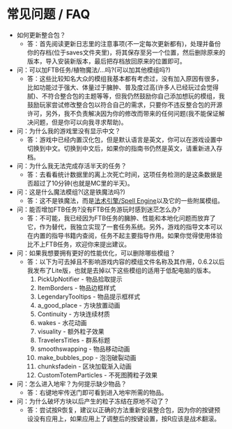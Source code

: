 # 常见问题 / FAQ

- 如何更新整合包？
    - 答：首先阅读更新日志里的注意事项(不一定每次更新都有)，处理并备份你的存档(位于saves文件夹里)，将其保存至另一个位置，然后删除原来的版本，导入安装新版本，最后把存档放回原来的位置即可。
- 问：可以加FTB任务/植物魔法/...吗?(可以加其他模组吗?)
    - 答：这些比较知名大众的模组我基本都有考虑过，没有加入原因有很多，比如功能过于强大、体量过于臃肿、普及度过高(许多人已经玩过会觉得腻)、不符合整合包的主题等等，但我仍然鼓励你自己添加想玩的模组，我鼓励玩家尝试修改整合包以符合自己的需求，只要你不违反整合包的开源许可，另外，我不负责解决因为你的修改而带来的任何问题(我不能保证解决问题，但是你可以向我寻求帮助)。
- 问：为什么我的游戏里没有显示中文？
    - 答：游戏中已经内置汉化包，但是默认语言是英文，你可以在游戏设置中切换到中文。切换到中文后，如果你的指南书仍然是英文，请重新进入存档。
- 问：为什么我无法完成存活半天的任务？
    - 答：去看看统计数据里的离上次死亡时间，这项任务检测的是这条数据是否超过了10分钟(也就是MC里的半天)。
- 问：这是什么魔法模组?(这是铁魔法吗?)
    - 答：这不是铁魔法，而是[法术引擎/Spell Engine](https://www.curseforge.com/minecraft/mc-mods/spell-engine)以及它的一些附属模组。
- 问：能否增加FTB任务?没有FTB任务游玩时感到迷茫怎么办?
    - 答：不可能，我已经因为FTB任务的臃肿、性能和本地化问题而放弃了它，作为替代，我独立实现了一套任务系统。另外，游戏的指导文本可以在内置的指导书籍内查阅，任务不起主要指导作用。如果你觉得使用体验比不上FTB任务，欢迎你来提出建议。
- 问：如果我想要拥有更好的性能优化，可以删除哪些模组？
    - 答：以下为可去掉且不影响游戏内容的模组文件名称及其作用，0.6.2以后我发布了Lite版，也就是去掉以下这些模组的适用于低配电脑的版本。
        1. PickUpNotifier - 物品拾取提示
        2. ItemBorders - 物品边框样式
        3. LegendaryTooltips - 物品提示框样式
        4. a_good_place - 方块放置动画
        5. Continuity - 方块连续材质
        7. wakes - 水花动画
        8. visuality - 额外粒子效果
        9. TravelersTitles - 群系标题
        10. smoothswapping - 物品移动动画
        11. make_bubbles_pop - 泡泡破裂动画
        12. chunksfadein - 区块加载渐入动画
        13. CustomTotemParticles - 不死图腾粒子效果
- 问：怎么进入地牢？为何提示缺少物品？
    - 答：右键地牢传送门即可看到进入地牢所需的物品。
- 问：为什么破坏方块以后产生的粒子冻结在原地不动了？
    - 答：尝试按R恢复，建议以正确的方法重新安装整合包，因为你的按键预设没有应用上，如果应用上了调整后的按键设置，按R应该是战术翻滚。